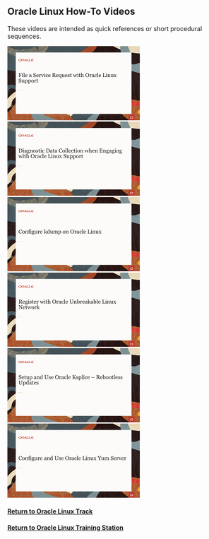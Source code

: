 ## Oracle Linux How-To Videos
These videos are intended as quick references or short procedural sequences.

[![](../../common/images/filesr_tmp.png)](https://youtu.be/an__8pNrptY)
[![](../../common/images/diagcoll_tmp.png)](https://youtu.be/iy8IXLlSxUw)
[![](../../common/images/kdump_tmp.png)](https://youtu.be/7p8SRETTYxs)
[![](../../common/images/reguln_tmp.png)](https://youtu.be/-fRXz3GKbng)
[![](../../common/images/setupuseksplice_tmp.png)](https://youtu.be/gW2y3GI6SuU)
[![](../../common/images/yumserver_tmp.png)](https://youtu.be/a4zg-S-bWZw)

#### [Return to Oracle Linux Track](../ol.md)

#### [Return to Oracle Linux Training Station](../../README.md)
